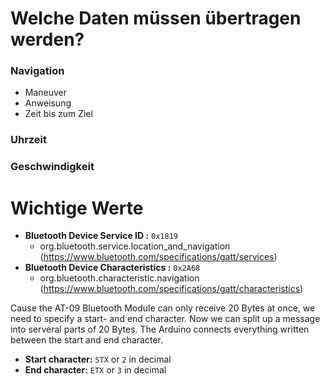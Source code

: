 # Welche Daten müssen übertragen werden?
### Navigation
- Maneuver
- Anweisung
- Zeit bis zum Ziel

### Uhrzeit

### Geschwindigkeit


# Wichtige Werte
- **Bluetooth Device Service ID :** `0x1819` 
  - org.bluetooth.service.location_and_navigation (https://www.bluetooth.com/specifications/gatt/services)
- **Bluetooth Device Characteristics :** `0x2A68` 
  - org.bluetooth.characteristic.navigation (https://www.bluetooth.com/specifications/gatt/characteristics)

Cause the AT-09 Bluetooth Module can only receive 20 Bytes at once, we need to specify a start- and end character. Now we can split up a message into serveral parts of 20 Bytes. The Arduino connects everything written between the start and end character.

- **Start character:** `STX` or `2` in decimal
- **End character:** `ETX` or `3` in decimal



<!--stackedit_data:
eyJoaXN0b3J5IjpbMTY3NTYzODk0Ml19
-->
